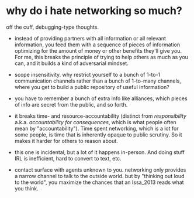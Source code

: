 # why do i hate networking so much?

off the cuff, debugging-type thoughts.

* instead of providing partners with all information or all relevant
  information, you feed them with a sequence of pieces of information
  optimizing for the amount of money or other benefits they'll give you. For
  me, this breaks the principle of trying to help others as much as you can,
  and it builds a kind of adversarial mindset.

* scope insensitivity. why restrict yourself to a bunch of 1-to-1 communication
  channels rather than a bunch of 1-to-many channels, where you get to build a
  public repository of useful information?

* you have to remember a bunch of extra info like alliances, which pieces of
  info are secret from the public, and so forth.

* it breaks time- and resource-accountability (distinct from *responsibility*
  a.k.a. *accountability for consequences*, which is what people often mean by
  "accountability"). Time spent networking, which is a lot for some people, is
  time that is inherently opaque to public scrutiny. So it makes it harder for
  others to reason about.

* this one is incidental, but a lot of it happens in-person. And doing stuff
  IRL is inefficient, hard to convert to text, etc.

* contact surface with agents unknown to you. networking only provides a narrow
  channel to talk to the outside world. but by "thinking out loud to the
  world", you maximize the chances that an Issa\_2013 reads what you think.

